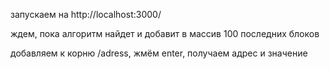 запускаем на http://localhost:3000/

ждем, пока алгоритм найдет и добавит в массив 100 последних блоков

добавляем к корню /adress, жмём enter, получаем адрес и значение
